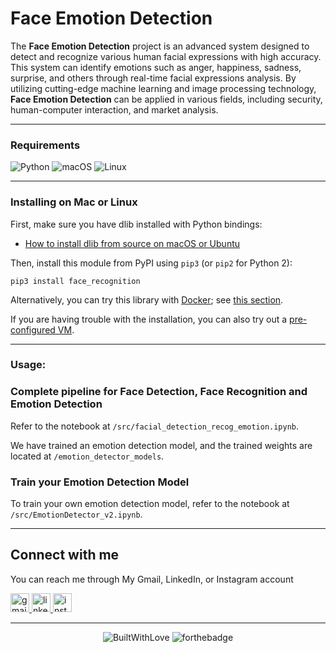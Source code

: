 <p align="center">
<h1>Face Emotion Detection</h2>
</p>

The **Face Emotion Detection** project is an advanced system designed to detect and recognize various human facial expressions with high accuracy. This system can identify emotions such as anger, happiness, sadness, surprise, and others through real-time facial expressions analysis. By utilizing cutting-edge machine learning and image processing technology, **Face Emotion Detection** can be applied in various fields, including security, human-computer interaction, and market analysis.

---

### Requirements
![Python](https://img.shields.io/badge/python-3670A0?style=for-the-badge&logo=python&logoColor=ffdd54)
![macOS](https://img.shields.io/badge/mac%20os-000000?style=for-the-badge&logo=macos&logoColor=F0F0F0)
![Linux](https://img.shields.io/badge/Linux-FCC624?style=for-the-badge&logo=linux&logoColor=black)

---

### Installing on Mac or Linux
First, make sure you have dlib installed with Python bindings:

- [How to install dlib from source on macOS or Ubuntu](https://gist.github.com/ageitgey/629d75c1baac34dfa5ca2a1928a7aeaf)

Then, install this module from PyPI using `pip3` (or `pip2` for Python 2):

```
pip3 install face_recognition
```

Alternatively, you can try this library with [Docker](https://www.docker.com/); see [this section](https://github.com/ageitgey/face_recognition/blob/master/README.md#deployment).

If you are having trouble with the installation, you can also try out a [pre-configured VM](https://medium.com/@ageitgey/try-deep-learning-in-python-now-with-a-fully-pre-configured-vm-1d97d4c3e9b).

---

### Usage:
### Complete pipeline for Face Detection, Face Recognition and Emotion Detection
Refer to the notebook at `/src/facial_detection_recog_emotion.ipynb`.

We have trained an emotion detection model, and the trained weights are located at `/emotion_detector_models`.

### Train your Emotion Detection Model
To train your own emotion detection model, refer to the notebook at `/src/EmotionDetector_v2.ipynb`.

---

## Connect with me

  You can reach me through My Gmail, LinkedIn, or Instagram account
  
 <a
 href="mailto:yogaardikaaa123@gmail.com?subject=Hi%20Yoga,%20I'd%20like%20to%20hire%20you">
  <img src="https://img.shields.io/static/v1?message=Gmail&logo=gmail&label=&color=D14836&logoColor=white&labelColor=&style=for-the-badge" height="30" alt="gmail logo" />
</a>
<a href="https://www.linkedin.com/in/agooy/">
  <img src="https://img.shields.io/static/v1?message=LinkedIn&logo=linkedin&label=&color=0077B5&logoColor=white&labelColor=&style=for-the-badge" height="30" alt="linkedin logo" />
</a>
<a href="https://instagram.com/yogardkaa">
    <img src="https://img.shields.io/static/v1?message=Instagram&logo=instagram&label=&color=E4405F&logoColor=white&labelColor=&style=for-the-badge" height="30" alt="instagram logo" />
</a>

---

<div align="center">

![BuiltWithLove](https://forthebadge.com/images/badges/built-with-love.svg)
![forthebadge](https://forthebadge.com/images/badges/made-in-python.svg)
</div>

